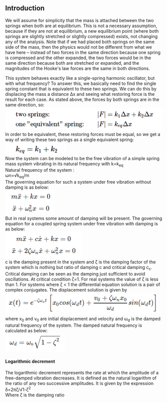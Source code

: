 ## Introduction<br>
We will assume for simplicity that the mass is attached between the two springs when both are at equilibrium. This is not a necessary assumption, because if they are not at equilibrium, a new equilibrium point (where both springs are slightly stretched or slightly compressed) exists, not changing any of the analysis. Note that if we had placed both springs on the same side of the mass, then the physics would not be different from what we have here – instead of two forces in the same direction because one spring is compressed and the other expanded, the two forces would be in the same direction because both are stretched or expanded, and the magnitudes of the Hooke's law forces are the same in both directions.<br>

This system behaves exactly like a single-spring harmonic oscillator, but with what frequency? To answer this, we basically need to find the single spring constant that is equivalent to these two springs. We can do this by displacing the mass a distance  Δx  and seeing what restoring force is the result for each case. As stated above, the forces by both springs are in the same direction, so:<br>
<img src="images/eqn5.png"/><br>
In order to be equivalent, these restoring forces must be equal, so we get a way of writing these two springs as a single equivalent spring:<br>
<img src="images/eqn6.png"/><br>
Now the system can be modeled to be the free vibration of a simple spring mass system vibrating in its natural frequency with k=k<sub>eq</sub><br>
Natural frequency of the system :<br>
ωn=√k<sub>eq</sub>/m<br>
The governing equation for such a  system under free vibration without damping is as below:<br>
<img src="images/eqn1.png"/><br>
But in real systems some amount of damping will be present. The governing equation for a coupled spring system under free vibration with damping is as below:<br>
<img src="images/eqn2.png"/><br>
c is the damping present in the system and ζ is the damping factor of the system which is nothing but ratio of damping c and critical damping c<sub>c</sub>. Critical damping can be seen as the damping just sufficient to avoid oscillations. At critical condition ζ=1. For real systems the value of ζ is less than 1. For systems where ζ < 1 the differential equation solution is a pair of complex conjugates. The displacement solution is given by<br>
<img src="images/eqn3.png"/><br>
where x<sub>0</sub> and v<sub>0</sub> are initial displacement and velocity and ω<sub>d</sub> is the damped natural frequency of the system. The damped natural frequency is calculated as below:<br>
<img src="images/eqn4.png"/><br>
#### Logarithmic decrement<br>
The logarithmic decrement represents the rate at which the amplitude of a free-damped vibration decreases. It is defined as the natural logarithm of the ratio of any two successive amplitudes. It is given by the expression <br>
δ=2πζ/√1-ζ<sup>2</sup><br>
Where ζ is the damping ratio